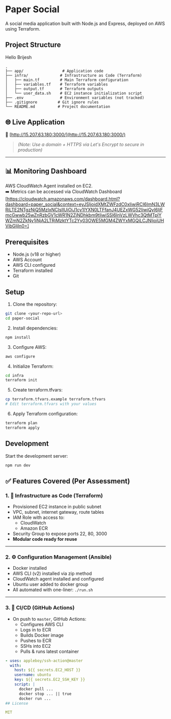 # Paper Social

A social media application built with Node.js and Express, deployed on AWS using Terraform.

## Project Structure
Hello Brijesh

```
.
├── app/                 # Application code
├── infra/              # Infrastructure as Code (Terraform)
│   ├── main.tf         # Main Terraform configuration
│   ├── variables.tf    # Terraform variables
│   ├── output.tf       # Terraform outputs
│   └── user_data.sh    # EC2 instance initialization script
├── .env                # Environment variables (not tracked)
├── .gitignore         # Git ignore rules
└── README.md          # Project documentation
```
## 🌐 Live Application

🔗 [http://15.207.63.180:3000/](http://15.207.63.180:3000/)  
> _(Note: Use a domain + HTTPS via Let's Encrypt to secure in production)_

---

## 📊 Monitoring Dashboard

AWS CloudWatch Agent installed on EC2.  
➡️ Metrics can be accessed via CloudWatch Dashboard [https://cloudwatch.amazonaws.com/dashboard.html?dashboard=paper_social&context=eyJSIjoidXMtZWFzdC0xIiwiRCI6ImN3LWRiLTE2NTgzNjQ5MzIxNCIsIlUiOiJ1cy1lYXN0LTFfanJ4UEZxWG52IiwiQyI6IjFmcGwwb25wZnRzbGV1cWR1N2ZjNDhkbm9tIiwiSSI6InVzLWVhc3QtMTplYWZmN2ZkNy1jNjA2LTRjMzktYTc2Yy03OWE5MGM4ZWYxMGQiLCJNIjoiUHVibGljIn0=]


## Prerequisites

- Node.js (v18 or higher)
- AWS Account
- AWS CLI configured
- Terraform installed
- Git

## Setup

1. Clone the repository:
```bash
git clone <your-repo-url>
cd paper-social
```

2. Install dependencies:
```bash
npm install
```

3. Configure AWS:
```bash
aws configure
```

4. Initialize Terraform:
```bash
cd infra
terraform init
```

5. Create terraform.tfvars:
```bash
cp terraform.tfvars.example terraform.tfvars
# Edit terraform.tfvars with your values
```

6. Apply Terraform configuration:
```bash
terraform plan
terraform apply
```

## Development

Start the development server:
```bash
npm run dev
```

## ✅ Features Covered (Per Assessment)

### 1. 🔨 Infrastructure as Code (Terraform)

- Provisioned EC2 instance in public subnet
- VPC, subnet, internet gateway, route tables
- IAM Role with access to:
  - CloudWatch
  - Amazon ECR
- Security Group to expose ports 22, 80, 3000
- **Modular code ready for reuse**

---

### 2. ⚙️ Configuration Management (Ansible)

- Docker installed
- AWS CLI (v2) installed via zip method
- CloudWatch agent installed and configured
- Ubuntu user added to docker group
- All automated with one-liner: `./run.sh`

---

### 3. 🚀 CI/CD (GitHub Actions)

- On push to `master`, GitHub Actions:
  - Configures AWS CLI
  - Logs in to ECR
  - Builds Docker image
  - Pushes to ECR
  - SSHs into EC2
  - Pulls & runs latest container

```yaml
- uses: appleboy/ssh-action@master
  with:
    host: ${{ secrets.EC2_HOST }}
    username: ubuntu
    key: ${{ secrets.EC2_SSH_KEY }}
    script: |
      docker pull ...
      docker stop ... || true
      docker run ...
## License

MIT 